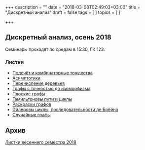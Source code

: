 +++
description = ""
date = "2018-03-08T02:49:03+03:00"
title = "Дискретный анализ"
draft = false
tags = [
]
topics = [
]

+++

## Дискретный анализ, осень 2018

Семинары проходят по средам в 15:30, ГК 123.

### Листки

- [Подсчёт и комбинаторные тождества](2018-fall/1.pdf)
- [Асимптотики](2018-fall/2.pdf)
- [Перечисление деревьев](2018-fall/3.pdf)
- [Графы с точностью до изоморфизма](2018-fall/4.pdf)
- [Плоские графы](2018-fall/5.pdf)
- [Гамильтоновы пути и циклы](2018-fall/6.pdf)
- [Раскраски графов](2018-fall/7.pdf)
- [Эйлеровы циклы, последовательности де Брёйна](2018-fall/8.pdf)
- [Случайные графы](2018-fall/9.pdf)

## Архив

[Листки весеннего семестра 2018](2018-spring)
